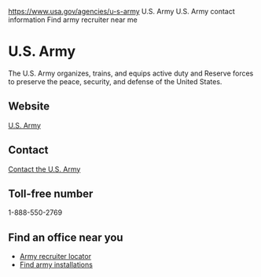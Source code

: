 

https://www.usa.gov/agencies/u-s-army
U.S. Army
U.S. Army contact information
Find army recruiter near me

U.S. Army
=========

The U.S. Army organizes, trains, and equips active duty and Reserve forces to preserve the peace, security, and defense of the United States.

Website
-------

[U.S. Army](https://www.army.mil/)

Contact
-------

[Contact the U.S. Army](https://www.army.mil/contact/)

Toll-free number
----------------

1-888-550-2769

Find an office near you
-----------------------

* [Army recruiter locator](https://www.goarmy.com/locate-a-recruiter.html)
* [Find army installations](https://installations.militaryonesource.mil/)
